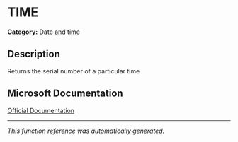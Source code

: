 # TIME

**Category:** Date and time

## Description
Returns the serial number of a particular time

## Microsoft Documentation
[Official Documentation](https://support.microsoft.com//en-us/office/time-function-9a5aff99-8f7d-4611-845e-747d0b8d5457)

---
*This function reference was automatically generated.*
